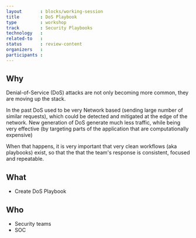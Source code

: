 ```yaml
---
layout       : blocks/working-session
title        : DoS Playbook
type         : workshop
track        : Security Playbooks
technology   :
related-to   :
status       : review-content
organizers   :
participants :
---
```


## Why

Denial-of-Service (DoS) attacks are not only becoming more common, they are moving up the stack.

In the past DoS used to be very Network based (sending large number of similar requests), which could be detected and
    mitigated at the edge of the network. New generation of DoS generate much less traffic, while being very effective (by
    targeting parts of the application that are computationally expensive)

When that happens, it is very important that very clean workflows (aka playbooks) exist, so that the that the team's response
    is consistent, focused and repeatable.

## What

 - Create DoS Playbook

## Who

 - Security teams
 - SOC